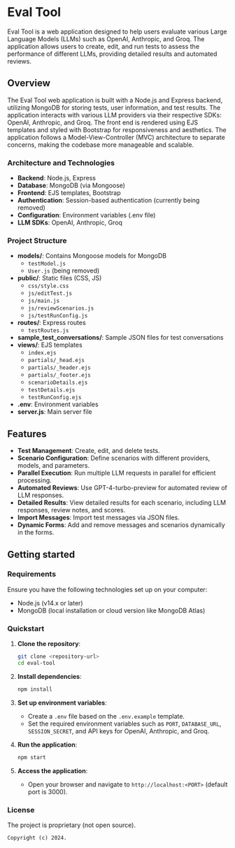 # Eval Tool

Eval Tool is a web application designed to help users evaluate various Large Language Models (LLMs) such as OpenAI, Anthropic, and Groq. The application allows users to create, edit, and run tests to assess the performance of different LLMs, providing detailed results and automated reviews.

## Overview

The Eval Tool web application is built with a Node.js and Express backend, utilizing MongoDB for storing tests, user information, and test results. The application interacts with various LLM providers via their respective SDKs: OpenAI, Anthropic, and Groq. The front end is rendered using EJS templates and styled with Bootstrap for responsiveness and aesthetics. The application follows a Model-View-Controller (MVC) architecture to separate concerns, making the codebase more manageable and scalable.

### Architecture and Technologies
- **Backend**: Node.js, Express
- **Database**: MongoDB (via Mongoose)
- **Frontend**: EJS templates, Bootstrap
- **Authentication**: Session-based authentication (currently being removed)
- **Configuration**: Environment variables (.env file)
- **LLM SDKs**: OpenAI, Anthropic, Groq

### Project Structure
- **models/**: Contains Mongoose models for MongoDB
  - `testModel.js`
  - `User.js` (being removed)
- **public/**: Static files (CSS, JS)
  - `css/style.css`
  - `js/editTest.js`
  - `js/main.js`
  - `js/reviewScenarios.js`
  - `js/testRunConfig.js`
- **routes/**: Express routes
  - `testRoutes.js`
- **sample_test_conversations/**: Sample JSON files for test conversations
- **views/**: EJS templates
  - `index.ejs`
  - `partials/_head.ejs`
  - `partials/_header.ejs`
  - `partials/_footer.ejs`
  - `scenarioDetails.ejs`
  - `testDetails.ejs`
  - `testRunConfig.ejs`
- **.env**: Environment variables
- **server.js**: Main server file

## Features

- **Test Management**: Create, edit, and delete tests.
- **Scenario Configuration**: Define scenarios with different providers, models, and parameters.
- **Parallel Execution**: Run multiple LLM requests in parallel for efficient processing.
- **Automated Reviews**: Use GPT-4-turbo-preview for automated review of LLM responses.
- **Detailed Results**: View detailed results for each scenario, including LLM responses, review notes, and scores.
- **Import Messages**: Import test messages via JSON files.
- **Dynamic Forms**: Add and remove messages and scenarios dynamically in the forms.

## Getting started

### Requirements

Ensure you have the following technologies set up on your computer:
- Node.js (v14.x or later)
- MongoDB (local installation or cloud version like MongoDB Atlas)

### Quickstart

1. **Clone the repository**:
    ```bash
    git clone <repository-url>
    cd eval-tool
    ```

2. **Install dependencies**:
    ```bash
    npm install
    ```

3. **Set up environment variables**:
    - Create a `.env` file based on the `.env.example` template.
    - Set the required environment variables such as `PORT`, `DATABASE_URL`, `SESSION_SECRET`, and API keys for OpenAI, Anthropic, and Groq.

4. **Run the application**:
    ```bash
    npm start
    ```

5. **Access the application**:
    - Open your browser and navigate to `http://localhost:<PORT>` (default port is 3000).

### License

The project is proprietary (not open source).

```
Copyright (c) 2024.
```
